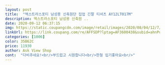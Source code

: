 ```yaml
---
layout: post 
title:  "엑스트라스포티 남성용 신축원단 집업 긴팔 티셔츠 AY12LT017M" 
description: 엑스트라스포티 남성용 신축원 ..
date: 2020-09-12 06:37:15 
img: https://static.coupangcdn.com/image/retail/images/2020/08/04/12/7/a9e844a3-d60c-4156-a8a8-06ad03aec423.jpg 
linkUrl: https://link.coupang.com/re/AFFSDP?lptag=AF3600438&subid=ahnPublicAsk&pageKey=1274958035&itemId=2280814128&vendorItemId=71238585850&traceid=V0-113-8bb9b8fc6241cdb9 
categories: [1006] 
color: 35B62C 
price: 11930 
author: Ask View Shop 
cont:  "다비추네요!<br/>부드럽고 시원합니다<br/>한철 입기좋아요<br/>" 
---
```

